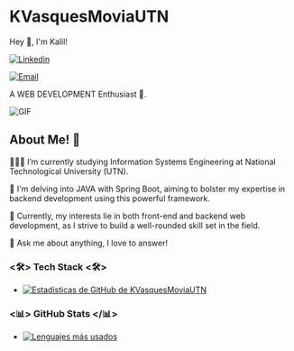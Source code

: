 # KVasquesMoviaUTN

Hey 👋, I'm Kalil!

[![Linkedin](https://img.shields.io/badge/-Linkedin-blue?style=flat-square&logo=Linkedin&logoColor=white&link=https://www.linkedin.com/in/kalil-vasques-movia/)](https://www.linkedin.com/in/kalil-vasques-movia/)

[![Email](https://img.shields.io/badge/-Email-red?style=flat-square&logo=Gmail&logoColor=white&link=mailto:kalilvasquesmovia@gmail.com)](mailto:kalilvasquesmovia@gmail.com)

A WEB DEVELOPMENT Enthusiast 🚀.

![GIF](link-to-your-gif)

## About Me! 🙌

👨🏽‍💻 I’m currently studying Information Systems Engineering at National Technological University (UTN).

🌱 I'm delving into JAVA with Spring Boot, aiming to bolster my expertise in backend development using this powerful framework.

🤔 Currently, my interests lie in both front-end and backend web development, as I strive to build a well-rounded skill set in the field.

💬 Ask me about anything, I love to answer!

### <🛠> Tech Stack <🛠>
- [![Estadísticas de GitHub de KVasquesMoviaUTN](https://github-readme-stats.vercel.app/api?username=KVasquesMoviaUTN)](https://github.com/KVasquesMoviaUTN)


### <📊> GitHub Stats </📊>
- [![Lenguajes más usados](https://github-readme-stats.vercel.app/api/top-langs/?username=KVasquesMoviaUTN)](https://github.com/KVasquesMoviaUTN)


<!--
**KVasquesMoviaUTN/KVasquesMoviaUTN** is a ✨ _special_ ✨ repository because its `README.md` (this file) appears on your GitHub profile.

Here are some ideas to get you started:

- 🔭 I’m currently working on ...
- 🌱 I’m currently learning ...
- 👯 I’m looking to collaborate on ...
- 🤔 I’m looking for help with ...
- 💬 Ask me about ...
- 📫 How to reach me: ...
- 😄 Pronouns: ...
- ⚡ Fun fact: ...
-->
